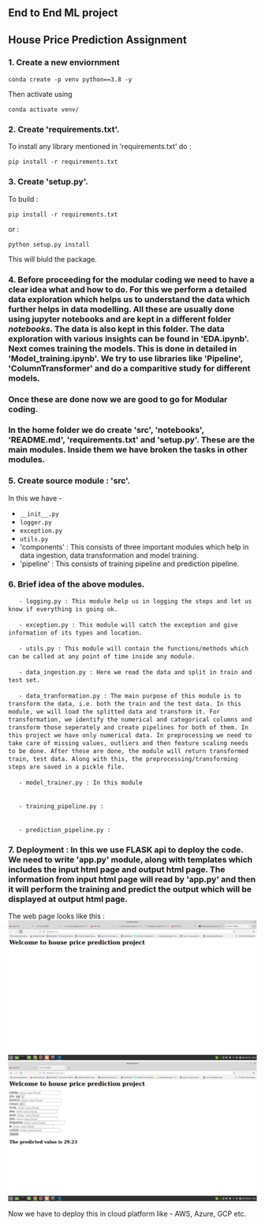 ## End to End ML project 
## House Price Prediction Assignment

### 1. Create a new enviornment 
```
conda create -p venv python==3.8 -y
```
Then activate using 
```
conda activate venv/
```
### 2. Create 'requirements.txt'. 
To install any library mentioned in 'requirements.txt' do : 
```
pip install -r requirements.txt
```
### 3. Create 'setup.py'. 
To build : 
```
pip install -r requirements.txt
```
or : 
```
python setup.py install
```
This will biuld the package.


### 4. Before proceeding for the modular coding we need to have a clear idea what and how to do. For this we perform a detailed data exploration which helps us to understand the data which further helps in data modelling. All these are usually done using jupyter notebooks and are kept in a different folder $notebooks$. The data is also kept in this folder. The data exploration with various insights can be found in 'EDA.ipynb'. Next comes training the models. This is done in detailed in 'Model_training.ipynb'. We try to use libraries like 'Pipeline', 'ColumnTransformer' and do a comparitive study for different models. 



### Once these are done now we are good to go for Modular coding. 


### In the home folder we do create 'src', 'notebooks', 'README.md', 'requirements.txt' and 'setup.py'. These are the main modules. Inside them we have broken the tasks in other modules. 


### 5. Create source module : 'src'. 
In this we have -  
- `__init__.py`   
- `logger.py`  
- `exception.py` 
- `utils.py` 
- 'components' : This consists of three important modules which help in data ingestion, data transformation and model training. 
- 'pipeline' : This consists of training pipeline and prediction pipeline. 



### 6. Brief idea of the above modules. 

       - logging.py : This module help us in logging the steps and let us know if everything is going ok. 

       - exception.py : This module will catch the exception and give information of its types and location. 

       - utils.py : This module will contain the functions/methods which can be called at any point of time inside any module.  
       
       - data_ingestion.py : Here we read the data and split in train and test set. 

       - data_tranformation.py : The main purpose of this module is to transform the data, i.e. both the train and the test data. In this module, we will load the splitted data and transform it. For transformation, we identify the numerical and categorical columns and transform those seperately and create pipelines for both of them. In this project we have only numerical data. In preprocessing we need to take care of missing values, outliers and then feature scaling needs to be done. After these are done, the module will return transformed train, test data. Along with this, the preprocessing/transforming steps are saved in a pickle file. 

       - model_trainer.py : In this module


       - training_pipeline.py : 


       - prediction_pipeline.py : 

### 7. Deployment : In this we use FLASK api to deploy the code. We need to write 'app.py' module, along with templates which includes the input html page and output html page. The information from input html page will read by 'app.py' and then it will perform the training and predict the output which will be displayed at output html page. 

The web page looks like this : 
![image1](image3.png)
![image2](houseprice2.png)          

Now we have to deploy this in cloud platform like - AWS, Azure, GCP etc. 


